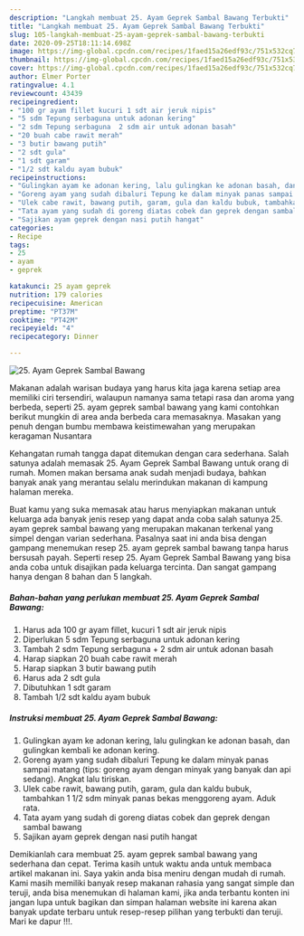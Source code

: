 ```yaml
---
description: "Langkah membuat 25. Ayam Geprek Sambal Bawang Terbukti"
title: "Langkah membuat 25. Ayam Geprek Sambal Bawang Terbukti"
slug: 105-langkah-membuat-25-ayam-geprek-sambal-bawang-terbukti
date: 2020-09-25T18:11:14.698Z
image: https://img-global.cpcdn.com/recipes/1faed15a26edf93c/751x532cq70/25-ayam-geprek-sambal-bawang-foto-resep-utama.jpg
thumbnail: https://img-global.cpcdn.com/recipes/1faed15a26edf93c/751x532cq70/25-ayam-geprek-sambal-bawang-foto-resep-utama.jpg
cover: https://img-global.cpcdn.com/recipes/1faed15a26edf93c/751x532cq70/25-ayam-geprek-sambal-bawang-foto-resep-utama.jpg
author: Elmer Porter
ratingvalue: 4.1
reviewcount: 43439
recipeingredient:
- "100 gr ayam fillet kucuri 1 sdt air jeruk nipis"
- "5 sdm Tepung serbaguna untuk adonan kering"
- "2 sdm Tepung serbaguna  2 sdm air untuk adonan basah"
- "20 buah cabe rawit merah"
- "3 butir bawang putih"
- "2 sdt gula"
- "1 sdt garam"
- "1/2 sdt kaldu ayam bubuk"
recipeinstructions:
- "Gulingkan ayam ke adonan kering, lalu gulingkan ke adonan basah, dan gulingkan kembali ke adonan kering."
- "Goreng ayam yang sudah dibaluri Tepung ke dalam minyak panas sampai matang (tips: goreng ayam dengan minyak yang banyak dan api sedang). Angkat lalu tiriskan."
- "Ulek cabe rawit, bawang putih, garam, gula dan kaldu bubuk, tambahkan 1 1/2 sdm minyak panas bekas menggoreng ayam. Aduk rata."
- "Tata ayam yang sudah di goreng diatas cobek dan geprek dengan sambal bawang"
- "Sajikan ayam geprek dengan nasi putih hangat"
categories:
- Recipe
tags:
- 25
- ayam
- geprek

katakunci: 25 ayam geprek 
nutrition: 179 calories
recipecuisine: American
preptime: "PT37M"
cooktime: "PT42M"
recipeyield: "4"
recipecategory: Dinner

---
```



![25. Ayam Geprek Sambal Bawang](https://img-global.cpcdn.com/recipes/1faed15a26edf93c/751x532cq70/25-ayam-geprek-sambal-bawang-foto-resep-utama.jpg)

Makanan adalah warisan budaya yang harus kita jaga karena setiap area memiliki ciri tersendiri, walaupun namanya sama tetapi rasa dan aroma yang berbeda, seperti 25. ayam geprek sambal bawang yang kami contohkan berikut mungkin di area anda berbeda cara memasaknya. Masakan yang penuh dengan bumbu membawa keistimewahan yang merupakan keragaman Nusantara



Kehangatan rumah tangga dapat ditemukan dengan cara sederhana. Salah satunya adalah memasak 25. Ayam Geprek Sambal Bawang untuk orang di rumah. Momen makan bersama anak sudah menjadi budaya, bahkan banyak anak yang merantau selalu merindukan makanan di kampung halaman mereka.

Buat kamu yang suka memasak atau harus menyiapkan makanan untuk keluarga ada banyak jenis resep yang dapat anda coba salah satunya 25. ayam geprek sambal bawang yang merupakan makanan terkenal yang simpel dengan varian sederhana. Pasalnya saat ini anda bisa dengan gampang menemukan resep 25. ayam geprek sambal bawang tanpa harus bersusah payah.
Seperti resep 25. Ayam Geprek Sambal Bawang yang bisa anda coba untuk disajikan pada keluarga tercinta. Dan sangat gampang hanya dengan 8 bahan dan 5 langkah.


<!--inarticleads1-->

##### Bahan-bahan yang perlukan membuat 25. Ayam Geprek Sambal Bawang:

1. Harus ada 100 gr ayam fillet, kucuri 1 sdt air jeruk nipis
1. Diperlukan 5 sdm Tepung serbaguna untuk adonan kering
1. Tambah 2 sdm Tepung serbaguna + 2 sdm air untuk adonan basah
1. Harap siapkan 20 buah cabe rawit merah
1. Harap siapkan 3 butir bawang putih
1. Harus ada 2 sdt gula
1. Dibutuhkan 1 sdt garam
1. Tambah 1/2 sdt kaldu ayam bubuk




<!--inarticleads2-->

##### Instruksi membuat  25. Ayam Geprek Sambal Bawang:

1. Gulingkan ayam ke adonan kering, lalu gulingkan ke adonan basah, dan gulingkan kembali ke adonan kering.
1. Goreng ayam yang sudah dibaluri Tepung ke dalam minyak panas sampai matang (tips: goreng ayam dengan minyak yang banyak dan api sedang). Angkat lalu tiriskan.
1. Ulek cabe rawit, bawang putih, garam, gula dan kaldu bubuk, tambahkan 1 1/2 sdm minyak panas bekas menggoreng ayam. Aduk rata.
1. Tata ayam yang sudah di goreng diatas cobek dan geprek dengan sambal bawang
1. Sajikan ayam geprek dengan nasi putih hangat




Demikianlah cara membuat 25. ayam geprek sambal bawang yang sederhana dan cepat. Terima kasih untuk waktu anda untuk membaca artikel makanan ini. Saya yakin anda bisa meniru dengan mudah di rumah. Kami masih memiliki banyak resep makanan rahasia yang sangat simple dan teruji, anda bisa menemukan di halaman kami, jika anda terbantu konten ini jangan lupa untuk bagikan dan simpan halaman website ini karena akan banyak update terbaru untuk resep-resep pilihan yang terbukti dan teruji. Mari ke dapur !!!. 
